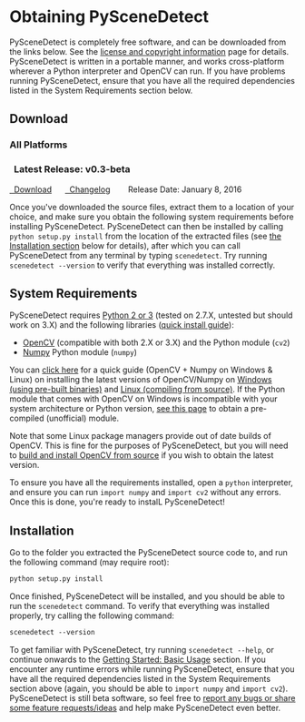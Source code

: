 
# Obtaining PySceneDetect

PySceneDetect is completely free software, and can be downloaded from the links below.  See the [license and copyright information](copyright.md) page for details.  PySceneDetect is written in a portable manner, and works cross-platform wherever a Python interpreter and OpenCV can run.  If you have problems running PySceneDetect, ensure that you have all the required dependencies listed in the System Requirements section below.

## Download

###  All Platforms &nbsp; <span class="fa fa-windows"></span> &nbsp; <span class="fa fa-linux"></span> &nbsp; <span class="fa fa-apple"></span>

<div class="danger">
<h3><span class="fa fa-info-circle"></span>&nbsp; Latest Release: <b>v0.3-beta</b></h3>
<a href="https://github.com/Breakthrough/PySceneDetect/releases" class="btn btn-success" role="button"><span class="fa fa-download"></span>&nbsp; Download</a> &nbsp;&nbsp;&nbsp;&nbsp; <a href="../changelog/" class="btn btn-info" role="button"><span class="fa fa-reorder"></span>&nbsp; Changelog</a> &nbsp;&nbsp;&nbsp;&nbsp; <span class="fa fa-calendar"></span>&nbsp; Release Date: January 8, 2016
</div>

Once you've downloaded the source files, extract them to a location of your choice, and make sure you obtain the following system requirements before installing PySceneDetect.  PySceneDetect can then be installed by calling `python setup.py install` from the location of the extracted files (see [the Installation section](#installation) below for details), after which you can call PySceneDetect from any terminal by typing `scenedetect`.  Try running `scenedetect --version` to verify that everything was installed correctly.

## System Requirements

PySceneDetect requires [Python 2 or 3](https://www.python.org/) (tested on 2.7.X, untested but should work on 3.X) and the following libraries ([quick install guide](http://breakthrough.github.io/Installing-OpenCV/)):

 - [OpenCV](http://opencv.org/) (compatible with both 2.X or 3.X) and the Python module (`cv2`)
 - [Numpy](http://sourceforge.net/projects/numpy/) Python module (`numpy`)

You can [click here](http://breakthrough.github.io/Installing-OpenCV/) for a quick guide (OpenCV + Numpy on Windows & Linux) on installing the latest versions of OpenCV/Numpy on [Windows (using pre-built binaries)](http://breakthrough.github.io/Installing-OpenCV/#installing-on-windows-pre-built-binaries) and [Linux (compiling from source)](http://breakthrough.github.io/Installing-OpenCV/#installing-on-linux-compiling-from-source).  If the Python module that comes with OpenCV on Windows is incompatible with your system architecture or Python version, [see this page](http://www.lfd.uci.edu/~gohlke/pythonlibs/#opencv) to obtain a pre-compiled (unofficial) module.

Note that some Linux package managers provide out of date builds of OpenCV.  This is fine for the purposes of PySceneDetect, but you will need to [build and install OpenCV from source](http://breakthrough.github.io/Installing-OpenCV/#installing-on-linux-compiling-from-source) if you wish to obtain the latest version.  
                                                                                                                                                                                                                                                                                                                                                                                                                                                                                                                                                                                                                                                                                                                                                                                                                                                                                                                                                                                                                                                                                                                                                                                                                                                                                                                                                                                                                                                                                                                                                                                                                                                                                                                                                                                                                                                                                                                                                                                                                                                                                                                                                                                                                                                                                                                                                                                                                                                                                                                                                                                                                                                                                                                                                                                                                                                                                                                                                                                                                                                                                                                                                                                                           
To ensure you have all the requirements installed, open a `python` interpreter, and ensure you can run `import numpy` and `import cv2` without any errors.  Once this is done, you're ready to instalL PySceneDetect!

## Installation

Go to the folder you extracted the PySceneDetect source code to, and run the following command (may require root):

```rst
python setup.py install
```

Once finished, PySceneDetect will be installed, and you should be able to run the `scenedetect` command.  To verify that everything was installed properly, try calling the following command:

```rst
scenedetect --version
```

To get familiar with PySceneDetect, try running `scenedetect --help`, or continue onwards to the [Getting Started: Basic Usage](examples/usage.md) section.  If you encounter any runtime errors while running PySceneDetect, ensure that you have all the required dependencies listed in the System Requirements section above (again, you should be able to `import numpy` and `import cv2`).  PySceneDetect is still beta software, so feel free to [report any bugs or share some feature requests/ideas](contributing.md) and help make PySceneDetect even better.

